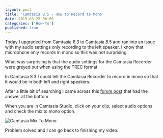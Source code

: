 ```yaml
---
layout: post
title: 'Camtasia 8.5 - How to Record to Mono'
date: 2015-08-25 06:00
categories: ['How-To']
published: true
---
```


Today I upgraded from Camtasia 8.3 to Camtasia 8.5 and ran into an issue with my audio settings only recording to the left speaker.  I know that microphone only records in mono so this was not surprising.

What was surprising is that the audio settings for the Camtasia Recorder were greyed out when using the TREC format.    

In Camtasia 8.3 I could tell the Camtasia Recorder to record in mono so that it would be in both left and right speakers.  

After a little bit of searching I came across this [forum post](https://feedback.techsmith.com/techsmith/topics/audio_settings_greyed_out_disabled) that had the answer at the bottom.  

When you are in Camtasia Studio, click on your clip, select audio options and check the mix to mono option.

![Camtasia Mix To Mono]({{site.url}}/images/Camtasia8_5_MixToMono.png)

Problem solved and I can go back to finishing my video.